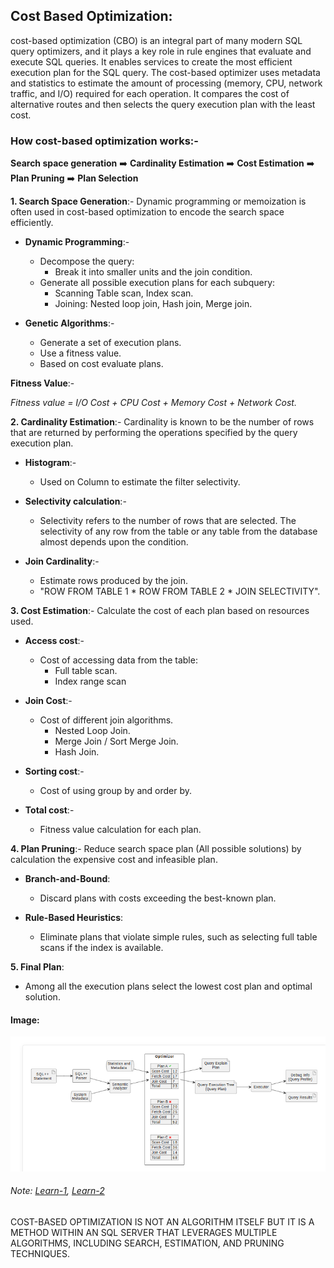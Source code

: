 ## Cost Based Optimization: 
cost-based optimization (CBO) is an integral part of many modern SQL query optimizers, and it plays a key role in rule engines that evaluate and execute SQL queries. It enables services to create the most efficient execution plan for the SQL query. The cost-based optimizer uses metadata and statistics to estimate the amount of processing (memory, CPU, network traffic, and I/O) required for each operation. It compares the cost of alternative routes and then selects the query execution plan with the least cost.

### How cost-based optimization works:-
**Search space generation** ➡️ **Cardinality Estimation** ➡️ **Cost Estimation** ➡️ **Plan Pruning** ➡️ **Plan Selection** 

**1. Search Space Generation**:- Dynamic programming or memoization is often used in cost-based optimization to encode the search space efficiently.

- **Dynamic Programming**:-

  - Decompose the query:
    - Break it into smaller units and the join condition.
  - Generate all possible execution plans for each subquery:
    - Scanning  Table scan, Index scan.
    - Joining: Nested loop join, Hash join, Merge join.

- **Genetic Algorithms**:-

  - Generate a set of execution plans.
  - Use a fitness value.
  - Based on cost evaluate plans.

**Fitness Value**:-

*Fitness value = I/O Cost + CPU Cost + Memory Cost + Network Cost.*

**2. Cardinality Estimation**:- Cardinality is known to be the number of rows that are returned by performing the operations specified by the query execution plan.

- **Histogram**:- 

  - Used on Column to estimate the filter selectivity.

- **Selectivity calculation**:-

   - Selectivity refers to the number of rows that are selected. The selectivity of any row from the table or any table from 
     the database almost depends upon the condition.

- **Join Cardinality**:-

  - Estimate rows produced by the join.
  - "ROW FROM TABLE 1 * ROW FROM TABLE 2 * JOIN SELECTIVITY".

**3. Cost Estimation**:- Calculate the cost of each plan based on resources used.

- **Access cost**:-

   - Cost of accessing data from the table:
     - Full table scan.
     - Index range scan

- **Join Cost**:-

   - Cost of different join algorithms.
     - Nested Loop Join.
     - Merge Join / Sort Merge Join.
     - Hash Join.

- **Sorting cost**:-

  - Cost of using group by and order by.

- **Total cost**:-

  - Fitness value calculation for each plan.
 
**4. Plan Pruning**:- Reduce search space plan (All possible solutions) by calculation the expensive cost and infeasible 
  plan.

- **Branch-and-Bound**:
  - Discard plans with costs exceeding the best-known plan.

- **Rule-Based Heuristics**:
  - Eliminate plans that violate simple rules, such as selecting full table scans if the index is available.

**5. Final Plan**:
  
  - Among all the execution plans select the lowest cost plan and optimal solution.

#### Image:

![alt text](https://github.com/HarshitaShinde0730/Training-Assignment/blob/main/learning%20in%20sql%20/images/Screenshot%20from%202024-12-18%2010-28-34.png)

###### Note: [Learn-1](https://www.querifylabs.com/blog/what-is-cost-based-optimization), [Learn-2](https://celerdata.com/glossary/cost-based-optimizer)
COST-BASED OPTIMIZATION IS NOT AN ALGORITHM ITSELF BUT IT IS A METHOD WITHIN AN SQL SERVER THAT LEVERAGES MULTIPLE ALGORITHMS, INCLUDING SEARCH, ESTIMATION, AND PRUNING TECHNIQUES.






